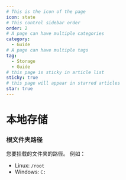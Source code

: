 ```yaml
---
# This is the icon of the page
icon: state
# This control sidebar order
order: 2
# A page can have multiple categories
category:
  - Guide
# A page can have multiple tags
tag:
  - Storage
  - Guide
# this page is sticky in article list
sticky: true
# this page will appear in starred articles
star: true
---
```

# 本地存储

### 根文件夹路径

您要挂载的文件夹的路径。 例如：

- Linux: `/root`
- Windows: `C:`